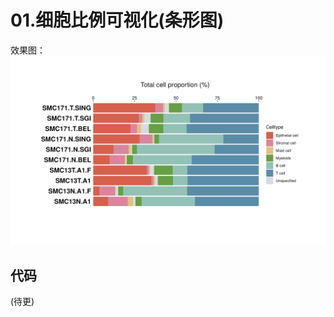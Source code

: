 # 01.细胞比例可视化(条形图)
效果图：![img](https://github.com/Bioin-Mixologist/scRNA-Seq_Gallery/blob/main/Figure/example01_celltype_barplot.png)
## 代码
(待更)
